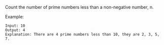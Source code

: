 Count the number of prime numbers less than a non-negative number, n.

Example:

    Input: 10
    Output: 4
    Explanation: There are 4 prime numbers less than 10, they are 2, 3, 5, 7.